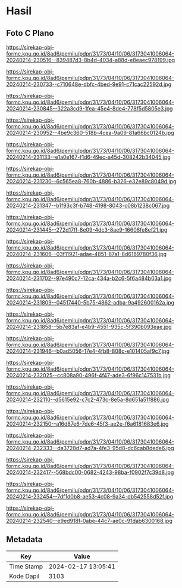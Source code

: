 # Hasil

## Foto C Plano

https://sirekap-obj-formc.kpu.go.id/8ad6/pemilu/pdpr/31/73/04/10/06/3173041006064-20240214-230516--839487d3-8b4d-4034-a88d-e8eaec978199.jpg

https://sirekap-obj-formc.kpu.go.id/8ad6/pemilu/pdpr/31/73/04/10/06/3173041006064-20240214-230733--c710648e-dbfc-4bed-9e91-c71cac22592d.jpg

https://sirekap-obj-formc.kpu.go.id/8ad6/pemilu/pdpr/31/73/04/10/06/3173041006064-20240214-230845--322a3cd9-1fea-45e4-8de4-778f5d5805e3.jpg

https://sirekap-obj-formc.kpu.go.id/8ad6/pemilu/pdpr/31/73/04/10/06/3173041006064-20240214-230952--4be9c360-518b-4cea-9a09-81a66bc0124b.jpg

https://sirekap-obj-formc.kpu.go.id/8ad6/pemilu/pdpr/31/73/04/10/06/3173041006064-20240214-231133--e1a0e167-f1d6-49ec-a45d-308242b34045.jpg

https://sirekap-obj-formc.kpu.go.id/8ad6/pemilu/pdpr/31/73/04/10/06/3173041006064-20240214-231230--6c565ea8-760b-4886-b326-e32e89c8049d.jpg

https://sirekap-obj-formc.kpu.go.id/8ad6/pemilu/pdpr/31/73/04/10/06/3173041006064-20240214-231347--b1f93c3f-b748-4198-8043-c08b1238c067.jpg

https://sirekap-obj-formc.kpu.go.id/8ad6/pemilu/pdpr/31/73/04/10/06/3173041006064-20240214-231445--272d17ff-8e09-4dc3-8ae9-16608fe8ef21.jpg

https://sirekap-obj-formc.kpu.go.id/8ad6/pemilu/pdpr/31/73/04/10/06/3173041006064-20240214-231606--03f11921-adae-4851-87a1-8d6169780f36.jpg

https://sirekap-obj-formc.kpu.go.id/8ad6/pemilu/pdpr/31/73/04/10/06/3173041006064-20240214-231702--97e490c7-12ca-434a-b2c6-5f6a484b03a1.jpg

https://sirekap-obj-formc.kpu.go.id/8ad6/pemilu/pdpr/31/73/04/10/06/3173041006064-20240214-231809--04517440-5b75-4862-adba-9a492600162a.jpg

https://sirekap-obj-formc.kpu.go.id/8ad6/pemilu/pdpr/31/73/04/10/06/3173041006064-20240214-231858--5b7e83af-e4b9-4551-935c-5f390b093eae.jpg

https://sirekap-obj-formc.kpu.go.id/8ad6/pemilu/pdpr/31/73/04/10/06/3173041006064-20240214-231946--b0ad5056-17e4-4fb8-808c-e101405af9c7.jpg

https://sirekap-obj-formc.kpu.go.id/8ad6/pemilu/pdpr/31/73/04/10/06/3173041006064-20240214-232025--cc808a90-496f-4f47-ade3-6f96c147531b.jpg

https://sirekap-obj-formc.kpu.go.id/8ad6/pemilu/pdpr/31/73/04/10/06/3173041006064-20240214-232110--d5615e92-c7c2-473c-8e5a-8d651a51f886.jpg

https://sirekap-obj-formc.kpu.go.id/8ad6/pemilu/pdpr/31/73/04/10/06/3173041006064-20240214-232150--a16d87e6-7de6-45f3-ae2e-f6a6181683e6.jpg

https://sirekap-obj-formc.kpu.go.id/8ad6/pemilu/pdpr/31/73/04/10/06/3173041006064-20240214-232333--da3728d7-ad7a-4fe3-95d8-dc6cab8dede6.jpg

https://sirekap-obj-formc.kpu.go.id/8ad6/pemilu/pdpr/31/73/04/10/06/3173041006064-20240214-232417--568bdc00-0682-4243-98ba-f0902f7c39d8.jpg

https://sirekap-obj-formc.kpu.go.id/8ad6/pemilu/pdpr/31/73/04/10/06/3173041006064-20240214-232454--7df1d0b8-ae53-4c08-9a34-db542558d52f.jpg

https://sirekap-obj-formc.kpu.go.id/8ad6/pemilu/pdpr/31/73/04/10/06/3173041006064-20240214-232540--e9ed918f-0abe-44c7-ae0c-91dab6300168.jpg


## Metadata

| Key        | Value               |
| ---------- | ------------------- |
| Time Stamp | 2024-02-17 13:05:41 |
| Kode Dapil | 3103                |



